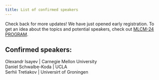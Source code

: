 ```yaml
---
title: List of confirmed speakers
---
```


Check back for more updates! We have just opened early registration. 
To get an idea about the topics and potential speakers, check out [MLCM-24 PROGRAM](https://mlcm-25.github.io/mlcm-24/program). 

## Confirmed speakers:

Olexandr Isayev | Carnegie Mellon University  
Daniel	Schwalbe-Koda | UCLA  
Serhii Tretiakov | Universirt of Groningen    
 